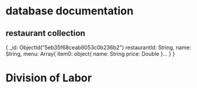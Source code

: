 # database documentation

## restaurant collection

{
    _id: ObjectId("5eb35f68ceab9053c0b236b2")
    restaurantId: String,
    name: String,
    menu: Array{
        item0: object{
            name: String
            price: Double
        }...
    }
}

# Division of Labor
